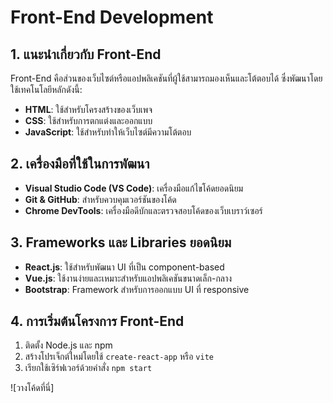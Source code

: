 # Front-End Development

## 1. แนะนำเกี่ยวกับ Front-End
Front-End คือส่วนของเว็บไซต์หรือแอปพลิเคชันที่ผู้ใช้สามารถมองเห็นและโต้ตอบได้ ซึ่งพัฒนาโดยใช้เทคโนโลยีหลักดังนี้:
- **HTML**: ใช้สำหรับโครงสร้างของเว็บเพจ
- **CSS**: ใช้สำหรับการตกแต่งและออกแบบ
- **JavaScript**: ใช้สำหรับทำให้เว็บไซต์มีความโต้ตอบ

## 2. เครื่องมือที่ใช้ในการพัฒนา
- **Visual Studio Code (VS Code)**: เครื่องมือแก้ไขโค้ดยอดนิยม
- **Git & GitHub**: สำหรับควบคุมเวอร์ชันของโค้ด
- **Chrome DevTools**: เครื่องมือดีบักและตรวจสอบโค้ดของเว็บเบราว์เซอร์

## 3. Frameworks และ Libraries ยอดนิยม
- **React.js**: ใช้สำหรับพัฒนา UI ที่เป็น component-based
- **Vue.js**: ใช้งานง่ายและเหมาะสำหรับแอปพลิเคชันขนาดเล็ก-กลาง
- **Bootstrap**: Framework สำหรับการออกแบบ UI ที่ responsive

## 4. การเริ่มต้นโครงการ Front-End
1. ติดตั้ง Node.js และ npm
2. สร้างโปรเจ็กต์ใหม่โดยใช้ `create-react-app` หรือ `vite`
3. เรียกใช้เซิร์ฟเวอร์ด้วยคำสั่ง `npm start`

![วางโค้ดที่นี่]